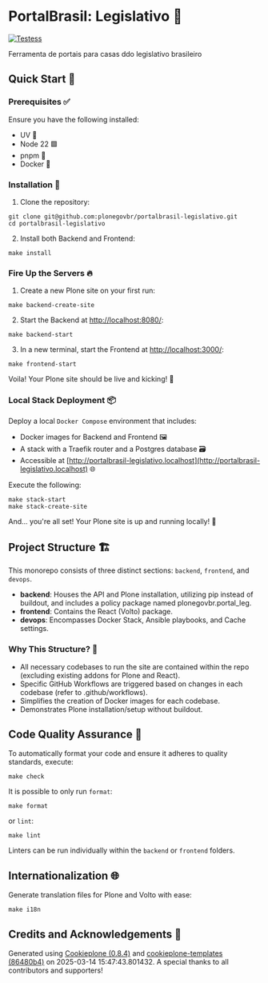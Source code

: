 # PortalBrasil: Legislativo 🚀

[![Testess](https://github.com/plonegovbr/portalbrasil-legislativo/actions/workflows/main.yml/badge.svg)](https://github.com/plonegovbr/portalbrasil-legislativo/actions/workflows/main.yml)

Ferramenta de portais para casas ddo legislativo brasileiro

## Quick Start 🏁

### Prerequisites ✅

Ensure you have the following installed:

- UV 🐍
- Node 22 🟩
- pnpm 🧶
- Docker 🐳

### Installation 🔧

1. Clone the repository:

```shell
git clone git@github.com:plonegovbr/portalbrasil-legislativo.git
cd portalbrasil-legislativo
```

2. Install both Backend and Frontend:

```shell
make install
```

### Fire Up the Servers 🔥

1. Create a new Plone site on your first run:

```shell
make backend-create-site
```

2. Start the Backend at [http://localhost:8080/](http://localhost:8080/):

```shell
make backend-start
```

3. In a new terminal, start the Frontend at [http://localhost:3000/](http://localhost:3000/):

```shell
make frontend-start
```

Voila! Your Plone site should be live and kicking! 🎉

### Local Stack Deployment 📦

Deploy a local `Docker Compose` environment that includes:

- Docker images for Backend and Frontend 🖼️
- A stack with a Traefik router and a Postgres database 🗃️
- Accessible at [http://portalbrasil-legislativo.localhost](http://portalbrasil-legislativo.localhost) 🌐

Execute the following:

```shell
make stack-start
make stack-create-site
```

And... you're all set! Your Plone site is up and running locally! 🚀

## Project Structure 🏗️

This monorepo consists of three distinct sections: `backend`, `frontend`, and `devops`.

- **backend**: Houses the API and Plone installation, utilizing pip instead of buildout, and includes a policy package named plonegovbr.portal_leg.
- **frontend**: Contains the React (Volto) package.
- **devops**: Encompasses Docker Stack, Ansible playbooks, and Cache settings.

### Why This Structure? 🤔

- All necessary codebases to run the site are contained within the repo (excluding existing addons for Plone and React).
- Specific GitHub Workflows are triggered based on changes in each codebase (refer to .github/workflows).
- Simplifies the creation of Docker images for each codebase.
- Demonstrates Plone installation/setup without buildout.

## Code Quality Assurance 🧐

To automatically format your code and ensure it adheres to quality standards, execute:

```shell
make check
```

It is possible to only run `format`:

```shell
make format
```

or `lint`:

 ```shell
make lint
```

Linters can be run individually within the `backend` or `frontend` folders.

## Internationalization 🌐

Generate translation files for Plone and Volto with ease:

```shell
make i18n
```

## Credits and Acknowledgements 🙏

Generated using [Cookieplone (0.8.4)](https://github.com/plone/cookieplone) and [cookieplone-templates (86480b4)](https://github.com/plone/cookieplone-templates/commit/86480b44baa3953c98534071089ac3c6b656f3f5) on 2025-03-14 15:47:43.801432. A special thanks to all contributors and supporters!
